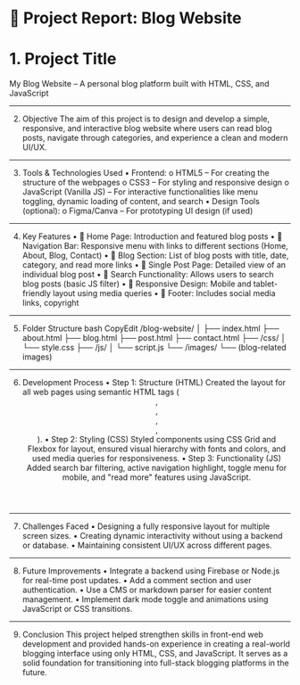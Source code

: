 # 📄 Project Report: Blog Website
# 1. Project Title
My Blog Website – A personal blog platform built with HTML, CSS, and JavaScript
________________________________________
2. Objective
The aim of this project is to design and develop a simple, responsive, and interactive blog website where users can read blog posts, navigate through categories, and experience a clean and modern UI/UX.
________________________________________
3. Tools & Technologies Used
•	Frontend:
o	HTML5 – For creating the structure of the webpages
o	CSS3 – For styling and responsive design
o	JavaScript (Vanilla JS) – For interactive functionalities like menu toggling, dynamic loading of content, and search
•	Design Tools (optional):
o	Figma/Canva – For prototyping UI design (if used)
________________________________________
4. Key Features
•	🔸 Home Page: Introduction and featured blog posts
•	🔸 Navigation Bar: Responsive menu with links to different sections (Home, About, Blog, Contact)
•	🔸 Blog Section: List of blog posts with title, date, category, and read more links
•	🔸 Single Post Page: Detailed view of an individual blog post
•	🔸 Search Functionality: Allows users to search blog posts (basic JS filter)
•	🔸 Responsive Design: Mobile and tablet-friendly layout using media queries
•	🔸 Footer: Includes social media links, copyright
________________________________________
5. Folder Structure
bash
CopyEdit
/blog-website/
│
├── index.html
├── about.html
├── blog.html
├── post.html
├── contact.html
├── /css/
│   └── style.css
├── /js/
│   └── script.js
└── /images/
    └── (blog-related images)
________________________________________
6. Development Process
•	Step 1: Structure (HTML)
Created the layout for all web pages using semantic HTML tags (<header>, <nav>, <section>, <article>, <footer>).
•	Step 2: Styling (CSS)
Styled components using CSS Grid and Flexbox for layout, ensured visual hierarchy with fonts and colors, and used media queries for responsiveness.
•	Step 3: Functionality (JS)
Added search bar filtering, active navigation highlight, toggle menu for mobile, and "read more" features using JavaScript.
________________________________________
7. Challenges Faced
•	Designing a fully responsive layout for multiple screen sizes.
•	Creating dynamic interactivity without using a backend or database.
•	Maintaining consistent UI/UX across different pages.
________________________________________
8. Future Improvements
•	Integrate a backend using Firebase or Node.js for real-time post updates.
•	Add a comment section and user authentication.
•	Use a CMS or markdown parser for easier content management.
•	Implement dark mode toggle and animations using JavaScript or CSS transitions.
________________________________________
9. Conclusion
This project helped strengthen skills in front-end web development and provided hands-on experience in creating a real-world blogging interface using only HTML, CSS, and JavaScript. It serves as a solid foundation for transitioning into full-stack blogging platforms in the future.
